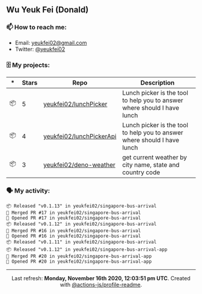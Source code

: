 ## Wu Yeuk Fei (Donald)

### 📫 How to reach me:

- Email: [yeukfei02@gmail.com](yeukfei02@gmail.com)
- Twitter: [@yeukfei02](https://twitter.com/yeukfei02)

### 🗄 My projects:

|*|Stars|Repo|Description|
|---|---|---|---|
| 📦 | 5 | [yeukfei02/lunchPicker](https://github.com/yeukfei02/lunchPicker) | Lunch picker is the tool to help you to answer where should I have lunch |
| 📦 | 4 | [yeukfei02/lunchPickerApi](https://github.com/yeukfei02/lunchPickerApi) | Lunch picker is the tool to help you to answer where should I have lunch |
| 📦 | 3 | [yeukfei02/deno-weather](https://github.com/yeukfei02/deno-weather) | get current weather by city name, state and country code |

### 🗣 My activity:

```
📦 Released "v0.1.13" in yeukfei02/singapore-bus-arrival
🎉 Merged PR #17 in yeukfei02/singapore-bus-arrival
💪 Opened PR #17 in yeukfei02/singapore-bus-arrival
📦 Released "v0.1.12" in yeukfei02/singapore-bus-arrival
🎉 Merged PR #16 in yeukfei02/singapore-bus-arrival
💪 Opened PR #16 in yeukfei02/singapore-bus-arrival
📦 Released "v0.1.11" in yeukfei02/singapore-bus-arrival
📦 Released "v0.1.12" in yeukfei02/singapore-bus-arrival-app
🎉 Merged PR #20 in yeukfei02/singapore-bus-arrival-app
💪 Opened PR #20 in yeukfei02/singapore-bus-arrival-app
```

<!-- <img src="https://github-readme-stats.vercel.app/api?username=yeukfei02&show_icons=true&count_private=true&theme=radical" />

<img src="https://github-readme-stats.vercel.app/api/top-langs/?username=yeukfei02&theme=radical" /> -->

---

<p align="center">Last refresh: <b>Monday, November 16th 2020, 12:03:51 pm UTC</b>. Created with <a href=https://github.com/marketplace/actions/profile-readme>@actions-js/profile-readme</a>.</p>
